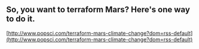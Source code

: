 ## So, you want to terraform Mars? Here's one way to do it.
  
  [http://www.popsci.com/terraform-mars-climate-change?dom=rss-default](http://www.popsci.com/terraform-mars-climate-change?dom=rss-default)